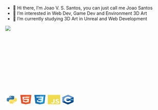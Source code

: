 - 👋 Hi there, I’m Joao V. S. Santos, you can just call me Joao Santos
- 👀 I’m interested in Web Dev, Game Dev and Environment 3D Art
- 📖 I’m currently studying 3D Art in Unreal and Web Development
 
<div style="display:flex;align-content:left">
  <!--
  <img height="200em" width="375em" src="https://github-readme-stats.vercel.app/api/top-langs/?username=justa-whitefox&layout=compact&langs_count=7&theme=dark"/>
  --->
  <img height="200em" width="auto" src="https://github-readme-stats.vercel.app/api?username=JustAnotherRedFox&show_icons=true&theme=transparent"
  <img height="200em" width="750em" src="https://github-readme-stats.vercel.app/api/top-langs/?username=JustAnotherRedFox&layout=compact&theme=dark&langs_count=10&exclude_repo=.config"/>
</div>

<div style="display: inline_block"><br>
  <img align="center" alt="Python" height="30" width="40" src="https://raw.githubusercontent.com/devicons/devicon/master/icons/python/python-original.svg">
  <img align="center" alt="HTML" height="30" width="40" src="https://raw.githubusercontent.com/devicons/devicon/master/icons/html5/html5-original.svg">
  <img align="center" alt="CSS" height="30" width="40" src="https://raw.githubusercontent.com/devicons/devicon/master/icons/css3/css3-original.svg">
  <img align="center" alt="Js" height="30" width="40" src="https://raw.githubusercontent.com/devicons/devicon/master/icons/javascript/javascript-plain.svg">
  <img align="center" alt="Bash" height="30" width="40" src="https://github.com/devicons/devicon/blob/master/icons/cplusplus/cplusplus-original.svg">
</div>

<!---
justa-whitefox/justa-whitefox is a ✨ special ✨ repository because its `README.md` (this file) appears on your GitHub profile.
You can click the Preview link to take a look at your changes.
--->
